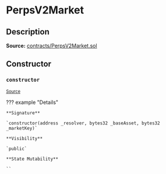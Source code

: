 # PerpsV2Market

## Description

**Source:** [contracts/PerpsV2Market.sol](https://github.com/Synthetixio/synthetix/tree/v2.68.1-alpha/contracts/PerpsV2Market.sol)

## Constructor

### `constructor`

<sub>[Source](https://github.com/Synthetixio/synthetix/tree/v2.68.1-alpha/contracts/PerpsV2Market.sol#L16)</sub>

??? example "Details"

    **Signature**

    `constructor(address _resolver, bytes32 _baseAsset, bytes32 _marketKey)`

    **Visibility**

    `public`

    **State Mutability**

    ``
